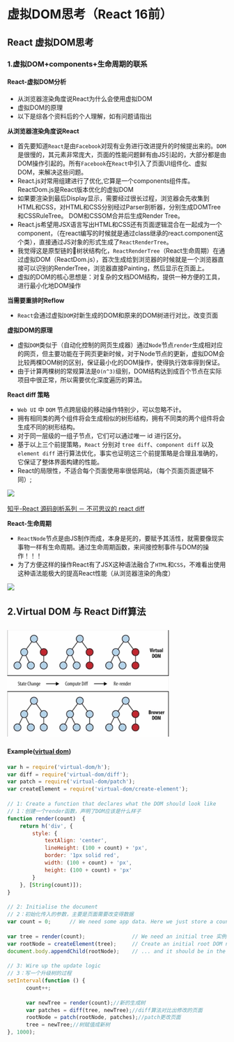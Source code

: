 # 虚拟DOM思考（React 16前）

## React 虚拟DOM思考

### 1.虚拟DOM+components+生命周期的联系

#### React-虚拟DOM分析

* 从浏览器渲染角度说React为什么会使用虚拟DOM
* 虚拟DOM的原理
* 以下是综各个资料后的个人理解，如有问题请指出

**从浏览器渲染角度说React**

* 首先要知道`React`是由`Facebook`对现有业务进行改进提升的时候提出来的。`DOM`是很慢的，其元素非常庞大，页面的性能问题鲜有由JS引起的，大部分都是由DOM操作引起的。所有`Facebook`在`React`中引入了页面UI组件化、虚拟DOM，来解决这些问题。
* React.js对常用组建进行了优化,它算是一个components组件库。ReactDom.js是React版本优化的虚拟DOM
* 如果要渲染到最后Display显示，需要经过很长过程，浏览器会先收集到HTML和CSS，对HTML和CSS分别经过Parser剖析器，分别生成DOMTree和CSSRuleTree。 DOM和CSSOM合并后生成Render Tree。
* React.js希望用JSX语言写出HTML和CSS还有页面逻辑混合在一起成为一个component，（在react编写的时候就是通过class继承的react.component这个类），直接通过JS对象的形式生成了`ReactRenderTree`。
* 我觉得这是原型链的🌲树状结构化，`ReactRenderTree`（React生命周期）在通过虚拟DOM（ReactDom.js），首次生成给到浏览器的时候就是一个浏览器直接可以识别的RenderTree，浏览器直接Painting，然后显示在页面上。
* 虚拟的DOM的核心思想是：对复杂的文档DOM结构，提供一种方便的工具，进行最小化地DOM操作

**当需要重排时Reflow**

* `React`会通过虚拟`DOM`对新生成的DOM和原来的DOM树进行对比，改变页面

**虚拟DOM的原理**

* 虚拟`DOM`类似于（自动化控制的网页生成器）通过`Node`节点`render`生成相对应的网页，但主要功能在于网页更新时候，对于Node节点的更新，虚拟DOM会比较两棵DOM树的区别，保证最小化的DOM操作，使得执行效率得到保证。
* 由于计算两棵树的常规算法是`O(n^3)`级别，DOM结构达到成百个节点在实际项目中很正常，所以需要优化深度遍历的算法。

**React diff 策略**

* `Web UI` 中 `DOM` 节点跨层级的移动操作特别少，可以忽略不计。
* 拥有相同类的两个组件将会生成相似的树形结构，拥有不同类的两个组件将会生成不同的树形结构。
* 对于同一层级的一组子节点，它们可以通过唯一 id 进行区分。
* 基于以上三个前提策略，`React` 分别对 `tree diff`、`component diff` 以及 `element diff` 进行算法优化，事实也证明这三个前提策略是合理且准确的，它保证了整体界面构建的性能。
* React的局限性，不适合每个页面使用率很低网站，（每个页面页面逻辑不同）;

[![](https://camo.githubusercontent.com/289a50d2838a83515ce740ad40e493ea009e4e8b/68747470733a2f2f706963332e7a68696d672e636f6d2f37346138366662636338626234616437346531396237326137326232366335365f722e706e67)](https://camo.githubusercontent.com/289a50d2838a83515ce740ad40e493ea009e4e8b/68747470733a2f2f706963332e7a68696d672e636f6d2f37346138366662636338626234616437346531396237326137326232366335365f722e706e67)

[知乎-React 源码剖析系列 － 不可思议的 react diff](https://zhuanlan.zhihu.com/p/20346379)

**React-生命周期**

* `ReactNode`节点是由JS制作而成，本身是死的，要赋予其活性，就需要像现实事物一样有生命周期。通过生命周期函数，来间接控制事件与DOM的操作！！！
* 为了方便这样的操作React有了JSX这种语法融合了`HTML`和`CSS`，不难看出使用这种语法能极大的提高React性能（从浏览器渲染的角度）

[![](https://camo.githubusercontent.com/2d82a2e67c415a05b33005d0f500c679d34b2639/687474703a2f2f75706c6f61642d696d616765732e6a69616e7368752e696f2f75706c6f61645f696d616765732f313831343335342d346266363265353435353361333262372e706e673f696d6167654d6f6772322f6175746f2d6f7269656e742f7374726970253743696d61676556696577322f322f772f31323430)](https://camo.githubusercontent.com/2d82a2e67c415a05b33005d0f500c679d34b2639/687474703a2f2f75706c6f61642d696d616765732e6a69616e7368752e696f2f75706c6f61645f696d616765732f313831343335342d346266363265353435353361333262372e706e673f696d6167654d6f6772322f6175746f2d6f7269656e742f7374726970253743696d61676556696577322f322f772f31323430)

## 2.Virtual DOM 与 React Diff算法

## ![](../../.gitbook/assets/微信截图_20180102170018.png)

#### Example\([virtual dom](https://github.com/Matt-Esch/virtual-dom#example)\)

```javascript
var h = require('virtual-dom/h');
var diff = require('virtual-dom/diff');
var patch = require('virtual-dom/patch');
var createElement = require('virtual-dom/create-element');

// 1: Create a function that declares what the DOM should look like
// 1：创建一个render函数，声明了DOM应该是什么样子
function render(count)  {
    return h('div', {
        style: {
            textAlign: 'center',
            lineHeight: (100 + count) + 'px',
            border: '1px solid red',
            width: (100 + count) + 'px',
            height: (100 + count) + 'px'
        }
    }, [String(count)]);
}

// 2: Initialise the document
// 2：初始化传入的参数，主要是页面需要改变得数据
var count = 0;      // We need some app data. Here we just store a count.

var tree = render(count);               // We need an initial tree 实例化一个树节点在内存当中，也就是我们定义的这个render树
var rootNode = createElement(tree);     // Create an initial root DOM node ... 通过CreateElement创建一个真实的DOM节点插入到DOM结构中
document.body.appendChild(rootNode);    // ... and it should be in the document 把节点嵌入到页面当中

// 3: Wire up the update logic
// 3：写一个升级树的过程
setInterval(function () {
      count++;

      var newTree = render(count);//新的生成树
      var patches = diff(tree, newTree);//diff算法对比出修改的页面
      rootNode = patch(rootNode, patches);//patch更改页面
      tree = newTree;//树赋值成新树
}, 1000);
```


